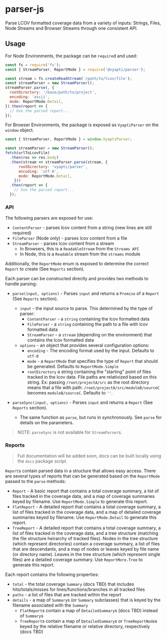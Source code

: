 # parser-js

Parse LCOV formatted coverage data from a variety of inputs: Strings, Files,
Node Streams and Browser Streams through one consistent API.

## Usage
For Node Environments, the package can be `require`d and used:
```js
const fs = require('fs');
const { StreamParser, ReportMode } = require('@vyapti/parser');

const stream = fs.createReadStream('/path/to/lcov/file');
const streamParser = new StreamParser();
streamParser.parse(, {
  rootDirectory: '/base/path/to/project',
  encoding: 'ascii',
  mode: ReportMode.Detail,
}).then(report => {
  // Use the parsed report...
});
```

For Browser Environments, the package is exposed as `VyaptiParser` on the
`window` object.
```js
const { StreamParser, ReportMode } = window.VyaptiParser;

const streamParser = new StreamParser();
fetch(urlToLcovFile)
  .then(res => res.body)
  .then(stream => streamParser.parse(stream, {
      rootDirectory: 'vyapti/parser',
      encoding: 'utf-8',
      mode: ReportMode.Detail,
    }))
  .then(report => {
    // Use the parsed report...
  });
```

### API

The following parsers are exposed for use:
- `ContentParser` - parses lcov content from a string (new lines are still
  required)
- `FileParser` (Node only) - parses lcov content from a file
- `StreamParser` - parses lcov content from a stream
  - In Browsers, this is a `ReadableStream` from  the `Streams API`
  - In Node, this is a `Readable` stream from the `streams` module

Additionally, the `ReportMode` enum is exposed to determine the correct
`Report` to create (See `Reports` section).

Each parser can be constructed directly and provides two methods to handle
parsing:
- `parse(input, options)` - Parses `input` and returns a `Promise` of a
  `Report` (See `Reports` section).
  - `input` - the input source to parse. This determined by the type of parser:
    - `ContentParser` - a `string` containing the lcov formatted data
    - `FileParser` - a `string` containing the path to a file with lcov
      formatted data
    - `StreamParser` - a `stream` (depending on the environment) that contains
      the lcov formatted data
  - `options` - an object that provides several configuration options:
    - `encoding` - The encoding format used by the input. Defaults to `utf-8`
    - `mode` - a `ReportMode` that specifies the type of `Report` that should
      be generated. Defaults to `ReportMode.Simple`
    - `rootDirectory` a string containing the "starting" point of files tracked
      in the lcov data. File paths are relativized based on this string. Ex:
      passing `/root/projectA/src` as the root directory means that a file with
      path: `/root/projectA/src/moduleB/sourceC` becomes `moduleB/sourceC`.
      Defaults to `''`.

- `parseSync(input, options)` - Parses `input` and returns a `Report` (See
  `Reports` section).
  - The same function as `parse`, but runs in synchronously. See `parse` for
    details on the parameters.
> NOTE: `parseSync` is not available for `StreamParser`s.

### Reports
> Full documentation will be added soon, docs can be built locally using the
  `docs` package script.

`Report`s contain parsed data in a structure that allows easy access. There are
several types of reports that can be generated based on the `ReportMode` passed
to the `parse` methods:
- `Report` - A basic report that contains a total coverage summary, a list of
  files tracked in the coverage data, and a map of coverage summaries keyed by
  filename. Use `ReportMode.Simple` to generate this report.
- `FlatReport` - A detailed report that contains a total coverage summary, a
  list of files tracked in the coverage data, and a map of detailed coverage
  summaries keyed by filename. Use `ReportMode.Detail` to generate this report.
- `TreeReport` - A detailed report that contains a total coverage summary, a
  list of files tracked in the coverage data, and a tree structure (matching
  the file structure heirarchy of tracked files). Nodes in the tree structure
  (which represent directories) contain a coverage summary, a list of files
  that are descendants, and a map of nodes or leaves keyed by file name (or
  directory name). Leaves in the tree structure (which represent single files)
  are a detailed coverage summary. Use `ReportMore.Tree` to generate this
  report.

Each report contains the following properties:
- `total` - the total coverage `Summary` (docs TBD) that includes
  hits/totals/misses for lines/functions/branches in all tracked files
- `paths` - a list of files that are tracked within the report
- `details` - a map of `Summary`s (or `Summary` subclasses) that is keyed by
  the filename associated with the `Summary`
  - `FlatReport`s contain a map of `DetailedSummary`s (docs TBD) instead of
    `Summary`s
  - `TreeReport`s contain a map of `DetailedSummary`s or `TreeReportNode`s
    keyed by the relative filename or relative directory, respectively
    (docs TBD)
